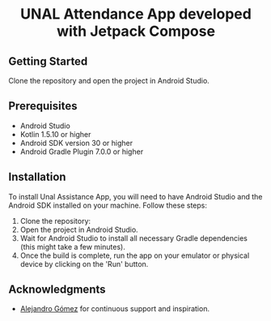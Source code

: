 # <h1 align = "center">UNAL Attendance App developed with Jetpack Compose</h1>

## Getting Started

Clone the repository and open the project in Android Studio.

## Prerequisites

* Android Studio
* Kotlin 1.5.10 or higher
* Android SDK version 30 or higher
* Android Gradle Plugin 7.0.0 or higher

## Installation

To install Unal Assistance App, you will need to have Android Studio and the Android SDK installed on your machine. Follow these steps:

1. Clone the repository:
2. Open the project in Android Studio.
3. Wait for Android Studio to install all necessary Gradle dependencies (this might take a few minutes).
4. Once the build is complete, run the app on your emulator or physical device by clicking on the 'Run' button.

## Acknowledgments

- [Alejandro Gómez](https://github.com/aldajo92) for continuous support and inspiration.

